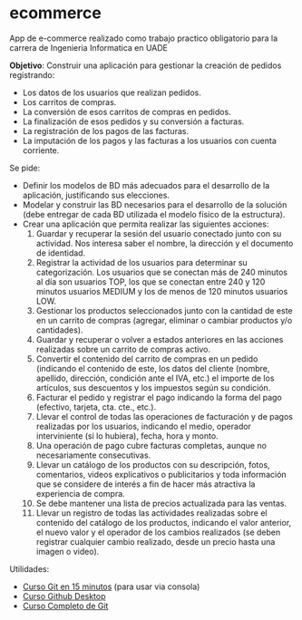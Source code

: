 # ecommerce
App de e-commerce realizado como trabajo practico obligatorio para la carrera de Ingenieria Informatica en UADE

**Objetivo**: Construir una aplicación para gestionar la creación de pedidos registrando:
  - Los datos de los usuarios que realizan pedidos.
  - Los carritos de compras.
  - La conversión de esos carritos de compras en pedidos.
  - La finalización de esos pedidos y su conversión a facturas.
  - La registración de los pagos de las facturas.
  - La imputación de los pagos y las facturas a los usuarios con cuenta corriente.
  
Se pide:
- Definir los modelos de BD más adecuados para el desarrollo de la aplicación, justificando sus elecciones.
- Modelar y construir las BD necesarios para el desarrollo de la solución (debe entregar de cada BD utilizada el modelo físico de la estructura).
- Crear una aplicación que permita realizar las siguientes acciones:
    1.	Guardar y recuperar la sesión del usuario conectado junto con su actividad. Nos interesa saber el nombre, la dirección y el documento de identidad.
    2.	Registrar la actividad de los usuarios para determinar su categorización. Los usuarios que se conectan más de 240 minutos al día son usuarios TOP, los que se conectan entre 240 y 120 minutos usuarios MEDIUM y los de menos de 120 minutos usuarios LOW.
    3.	Gestionar los productos seleccionados junto con la cantidad de este en un carrito de compras (agregar, eliminar o cambiar productos y/o cantidades).
    4.	Guardar y recuperar o volver a estados anteriores en las acciones realizadas sobre un carrito de compras activo.
    5.	Convertir el contenido del carrito de compras en un pedido (indicando el contenido de este, los datos del cliente (nombre, apellido, dirección, condición ante el IVA, etc.) el importe de los artículos, sus descuentos y los impuestos según su condición.
    6.	Facturar el pedido y registrar el pago indicando la forma del pago (efectivo, tarjeta, cta. cte., etc.).
    7.	Llevar el control de todas las operaciones de facturación y de pagos realizadas por los usuarios, indicando el medio, operador interviniente (si lo hubiera), fecha, hora y monto. 
    8.	Una operación de pago cubre facturas completas, aunque no necesariamente consecutivas.
    9.	Llevar un catálogo de los productos con su descripción, fotos, comentarios, videos explicativos o publicitarios y toda información que se considere de interés a fin de hacer más atractiva la experiencia de compra.
    10.	Se debe mantener una lista de precios actualizada para las ventas. 
    11.	Llevar un registro de todas las actividades realizadas sobre el contenido del catálogo de los productos, indicando el valor anterior, el nuevo valor y el operador de los cambios realizados (se deben registrar cualquier cambio realizado, desde un precio hasta una imagen o video). 


Utilidades:

- [Curso Git en 15 minutos](https://www.youtube.com/watch?v=vlCXdvcgiE0) (para usar via consola)
- [Curso Github Desktop ](https://www.youtube.com/watch?v=UISDyE9KMlI)
- [Curso Completo de Git](https://www.youtube.com/watch?v=HiXLkL42tMU)
